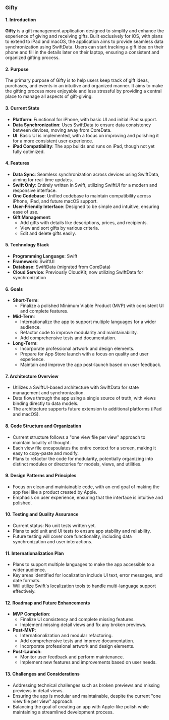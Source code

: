 ### **Gifty**

#### **1. Introduction**
**Gifty** is a gift management application designed to simplify and enhance the experience of giving and receiving gifts. Built exclusively for iOS, with plans to extend to iPad and macOS, the application aims to provide seamless data synchronization using SwiftData. Users can start tracking a gift idea on their phone and fill in the details later on their laptop, ensuring a consistent and organized gifting process.

#### **2. Purpose**
The primary purpose of Gifty is to help users keep track of gift ideas, purchases, and events in an intuitive and organized manner. It aims to make the gifting process more enjoyable and less stressful by providing a central place to manage all aspects of gift-giving.

#### **3. Current State**
- **Platform**: Functional for iPhone, with basic UI and initial iPad support.
- **Data Synchronization**: Uses SwiftData to ensure data consistency between devices, moving away from CoreData.
- **UI**: Basic UI is implemented, with a focus on improving and polishing it for a more consistent user experience.
- **iPad Compatibility**: The app builds and runs on iPad, though not yet fully optimized.

#### **4. Features**
- **Data Sync**: Seamless synchronization across devices using SwiftData, aiming for real-time updates.
- **Swift Only**: Entirely written in Swift, utilizing SwiftUI for a modern and responsive interface.
- **One Codebase**: Unified codebase to maintain compatibility across iPhone, iPad, and future macOS support.
- **User-Friendly Interface**: Designed to be simple and intuitive, ensuring ease of use.
- **Gift Management**:
  - Add gifts with details like descriptions, prices, and recipients.
  - View and sort gifts by various criteria.
  - Edit and delete gifts easily.

#### **5. Technology Stack**
- **Programming Language**: Swift
- **Framework**: SwiftUI
- **Database**: SwiftData (migrated from CoreData)
- **Cloud Service**: Previously CloudKit; now utilizing SwiftData for synchronization

#### **6. Goals**
- **Short-Term**:
  - Finalize a polished Minimum Viable Product (MVP) with consistent UI and complete features.
- **Mid-Term**:
  - Internationalize the app to support multiple languages for a wider audience.
  - Refactor code to improve modularity and maintainability.
  - Add comprehensive tests and documentation.
- **Long-Term**:
  - Incorporate professional artwork and design elements.
  - Prepare for App Store launch with a focus on quality and user experience.
  - Maintain and improve the app post-launch based on user feedback.

#### **7. Architecture Overview**
- Utilizes a SwiftUI-based architecture with SwiftData for state management and synchronization.
- Data flows through the app using a single source of truth, with views binding directly to data models.
- The architecture supports future extension to additional platforms (iPad and macOS).

#### **8. Code Structure and Organization**
- Current structure follows a "one view file per view" approach to maintain locality of thought.
- Each view file encapsulates the entire context for a screen, making it easy to copy-paste and modify.
- Plans to refactor the code for modularity, potentially organizing into distinct modules or directories for models, views, and utilities.

#### **9. Design Patterns and Principles**
- Focus on clean and maintainable code, with an end goal of making the app feel like a product created by Apple.
- Emphasis on user experience, ensuring that the interface is intuitive and polished.

#### **10. Testing and Quality Assurance**
- Current status: No unit tests written yet.
- Plans to add unit and UI tests to ensure app stability and reliability.
- Future testing will cover core functionality, including data synchronization and user interactions.

#### **11. Internationalization Plan**
- Plans to support multiple languages to make the app accessible to a wider audience.
- Key areas identified for localization include UI text, error messages, and date formats.
- Will utilize Swift's localization tools to handle multi-language support effectively.

#### **12. Roadmap and Future Enhancements**
- **MVP Completion**:
  - Finalize UI consistency and complete missing features.
  - Implement missing detail views and fix any broken previews.
- **Post-MVP**:
  - Internationalization and modular refactoring.
  - Add comprehensive tests and improve documentation.
  - Incorporate professional artwork and design elements.
- **Post-Launch**:
  - Monitor user feedback and perform maintenance.
  - Implement new features and improvements based on user needs.

#### **13. Challenges and Considerations**
- Addressing technical challenges such as broken previews and missing previews in detail views.
- Ensuring the app is modular and maintainable, despite the current "one view file per view" approach.
- Balancing the goal of creating an app with Apple-like polish while maintaining a streamlined development process.
